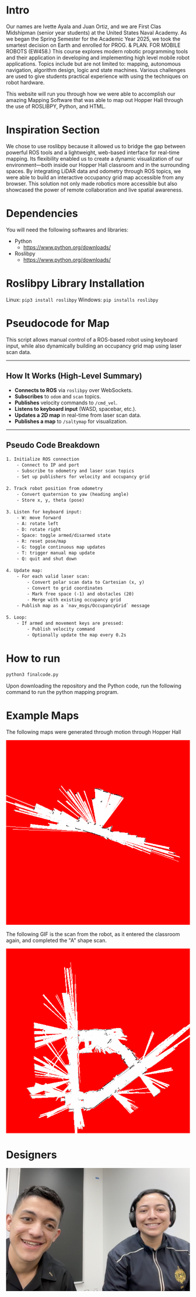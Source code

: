 # Intro
Our names are Ivette Ayala and Juan Ortiz, and we are First Clas Midshipman (senior year students) at the United States Naval Academy. As we began the Spring Semester for the Academic Year 2025, we took the smartest decision on Earth and enrolled for PROG. & PLAN. FOR MOBILE ROBOTS (EW458.) This course explores modern robotic programming tools and their application in developing and implementing high level mobile robot applications. Topics include but are not limited to: mapping, autonomous navigation, algorithm design, logic and state machines. Various challenges are used to give students practical experience with using the techniques on robot hardware.

This website will run you through how we were able to accomplish our amazing Mapping Software that was able to map out Hopper Hall through the use of ROSLIBPY, Python, and HTML.

# Inspiration Section

We chose to use roslibpy because it allowed us to bridge the gap between powerful ROS tools and a lightweight, web-based interface for real-time mapping. Its flexibility enabled us to create a dynamic visualization of our environment—both inside our Hopper Hall classroom and in the surrounding spaces. By integrating LiDAR data and odometry through ROS topics, we were able to build an interactive occupancy grid map accessible from any browser. This solution not only made robotics more accessible but also showcased the power of remote collaboration and live spatial awareness.


# Dependencies
You will need the following softwares and libraries:
- Python
    - https://www.python.org/downloads/
- Roslibpy
    - https://www.python.org/downloads/

# Roslibpy Library Installation
Linux: `pip3 install roslibpy`
Windows: `pip installs roslibpy`

# Pseudocode for Map

This script allows manual control of a ROS-based robot using keyboard input, while also dynamically building an occupancy grid map using laser scan data.

---

## How It Works (High-Level Summary)

- **Connects to ROS** via `roslibpy` over WebSockets.
- **Subscribes** to `odom` and `scan` topics.
- **Publishes** velocity commands to `/cmd_vel`.
- **Listens to keyboard input** (WASD, spacebar, etc.).
- **Updates a 2D map** in real-time from laser scan data.
- **Publishes a map** to `/saltymap` for visualization.

---

## Pseudo Code Breakdown

```pseudo
1. Initialize ROS connection
    - Connect to IP and port
    - Subscribe to odometry and laser scan topics
    - Set up publishers for velocity and occupancy grid

2. Track robot position from odometry
    - Convert quaternion to yaw (heading angle)
    - Store x, y, theta (pose)

3. Listen for keyboard input:
    - W: move forward
    - A: rotate left
    - D: rotate right
    - Space: toggle armed/disarmed state
    - R: reset pose/map
    - G: toggle continuous map updates
    - T: trigger manual map update
    - Q: quit and shut down

4. Update map:
    - For each valid laser scan:
        - Convert polar scan data to Cartesian (x, y)
        - Convert to grid coordinates
        - Mark free space (-1) and obstacles (20)
        - Merge with existing occupancy grid
    - Publish map as a `nav_msgs/OccupancyGrid` message

5. Loop:
    - If armed and movement keys are pressed:
        - Publish velocity command
        - Optionally update the map every 0.2s
```

# How to run
``` bash
python3 finalcode.py
```
Upon downloading the repository and the Python code, run the following command to run the python mapping program.

# Example Maps
The following maps were generated through motion through Hopper Hall

![Hopper Map](recording.gif)

The following GIF is the scan from the robot, as it entered the classroom again, and completed the "A" shape scan.

![A](A.gif)

# Designers
![IJ](ij.jpg)
